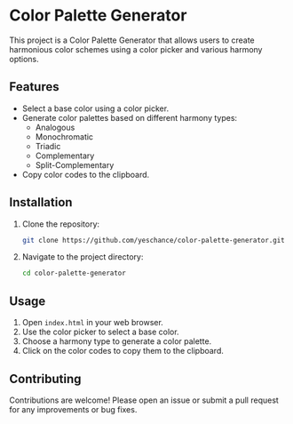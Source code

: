 # Color Palette Generator

This project is a Color Palette Generator that allows users to create harmonious color schemes using a color picker and various harmony options.

## Features

- Select a base color using a color picker.
- Generate color palettes based on different harmony types:
    - Analogous
    - Monochromatic
    - Triadic
    - Complementary
    - Split-Complementary
- Copy color codes to the clipboard.

## Installation

1. Clone the repository:
    ```sh
    git clone https://github.com/yeschance/color-palette-generator.git
    ```
2. Navigate to the project directory:
    ```sh
    cd color-palette-generator
    ```

## Usage

1. Open `index.html` in your web browser.
2. Use the color picker to select a base color.
3. Choose a harmony type to generate a color palette.
4. Click on the color codes to copy them to the clipboard.

## Contributing

Contributions are welcome! Please open an issue or submit a pull request for any improvements or bug fixes.